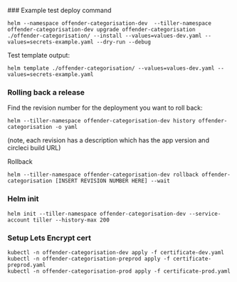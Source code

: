 
### Example test deploy command

```
helm --namespace offender-categorisation-dev  --tiller-namespace offender-categorisation-dev upgrade offender-categorisation ./offender-categorisation/ --install --values=values-dev.yaml --values=secrets-example.yaml --dry-run --debug
```

Test template output:

```
helm template ./offender-categorisation/ --values=values-dev.yaml --values=secrets-example.yaml
```

### Rolling back a release
Find the revision number for the deployment you want to roll back:
```
helm --tiller-namespace offender-categorisation-dev history offender-categorisation -o yaml
```
(note, each revision has a description which has the app version and circleci build URL)

Rollback
```
helm --tiller-namespace offender-categorisation-dev rollback offender-categorisation [INSERT REVISION NUMBER HERE] --wait
```

### Helm init

```
helm init --tiller-namespace offender-categorisation-dev --service-account tiller --history-max 200
```

### Setup Lets Encrypt cert

```
kubectl -n offender-categorisation-dev apply -f certificate-dev.yaml
kubectl -n offender-categorisation-preprod apply -f certificate-preprod.yaml
kubectl -n offender-categorisation-prod apply -f certificate-prod.yaml
```

